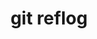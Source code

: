 ---
title: git reflog
aliases: 
tags:
  - git
created: 2023-12-20T07:12:00+09:00
modified: 2023-12-20T07:12:00+09:00

---